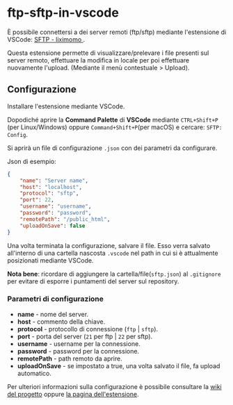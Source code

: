 # ftp-sftp-in-vscode

È possibile connettersi a dei server remoti (ftp/sftp) mediante l'estensione di VSCode: [SFTP - liximomo ](https://marketplace.visualstudio.com/items?itemName=liximomo.sftp).

Questa estensione permette di visualizzare/prelevare i file presenti sul server remoto, effettuare la modifica in locale per poi effettuare nuovamente l'upload. (Mediante il menù contestuale > Upload).


## Configurazione

Installare l'estensione mediante VSCode.

Dopodiché aprire la **Command Palette** di **VSCode** mediante `CTRL+Shift+P` (per Linux/Windows) oppure
`Command+Shift+P`(per macOS) e cercare:  `SFTP: Config`.

Si aprirà un file di configurazione `.json` con dei parametri da configurare.

Json di esempio:
```json
{
    "name": "Server name",
    "host": "localhost",
    "protocol": "sftp",
    "port": 22,
    "username": "username",
    "password": "password",
    "remotePath": "/public_html",
    "uploadOnSave": false
}
```

Una volta terminata la configurazione, salvare il file. Esso verra salvato all'interno di una cartella nascosta `.vscode` nel path in cui si è attualmente posizionati mediante VSCode.

**Nota bene**: ricordare di aggiungere la cartella/file(`sftp.json`) al `.gitignore` per evitare di esporre i puntamenti del server sul repository.


### Parametri di configurazione

- **name** - nome del server.
- **host** - commento della chiave.
- **protocol** - protocollo di connessione (`ftp` | `sftp`).
- **port** - porta del server (`21` per ftp | `22` per sftp).
- **username** - username per la connessione.
- **password** - password per la connessione.
- **remotePath** - path remoto da aprire.
- **uploadOnSave** - se impostato a true, una volta salvato il file, fa upload automatico.


Per ulteriori informazioni sulla configurazione è possibile consultare la [wiki del progetto](https://github.com/liximomo/vscode-sftp/wiki) oppure [la pagina dell'estensione](https://marketplace.visualstudio.com/items?itemName=liximomo.sftp).